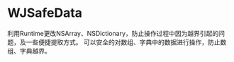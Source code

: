 # WJSafeData
利用Runtime更改NSArray、NSDictionary，防止操作过程中因为越界引起的问题，及一些便捷提取方式。
可以安全的对数组、字典中的数据进行操作，防止数组、字典越界。
